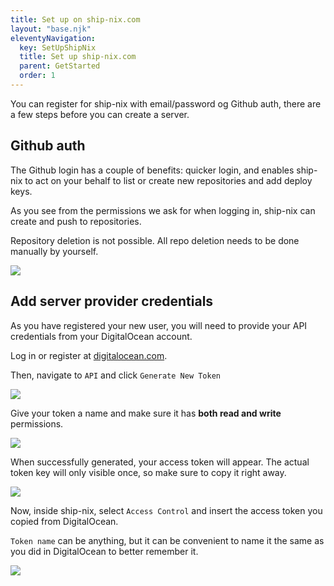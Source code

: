 ```yaml
---
title: Set up on ship-nix.com
layout: "base.njk"
eleventyNavigation:
  key: SetUpShipNix
  title: Set up ship-nix.com
  parent: GetStarted
  order: 1
---
```


You can register for ship-nix with email/password og Github auth, there are a few steps before you can create a server.

## Github auth

The Github login has a couple of benefits: quicker login, and enables ship-nix to act on your behalf to list or create new repositories and add deploy keys.

As you see from the permissions we ask for when logging in, ship-nix can create and push to repositories.

Repository deletion is not possible. All repo deletion needs to be done manually by yourself.

<a href="/images/githublogin.png"><img src="/images/githublogin.png" /></a>

## Add server provider credentials

As you have registered your new user, you will need to provide your API credentials from your DigitalOcean account.

Log in or register at [digitalocean.com](https://www.digitalocean.com/).

Then, navigate to `API` and click `Generate New Token`

<a href="/images/digitalocean-api.png"><img src="/images/digitalocean-api.png" /></a>

Give your token a name and make sure it has **both read and write** permissions.

<a href="/images/digitalocean-access-token.png" ><img src="/images/digitalocean-access-token.png" /></a>

When successfully generated, your access token will appear. The actual token key will only visible once, so make sure to copy it right away.

<a href="/images/digitalocean-generated-token.png"><img src="/images/digitalocean-generated-token.png" /></a>

Now, inside ship-nix, select `Access Control` and insert the access token you copied from DigitalOcean.

`Token name` can be anything, but it can be convenient to name it the same as you did in DigitalOcean to better remember it.

<a href="/images/ship-nix-access-control.png"><img src="/images/ship-nix-access-control.png" /></a>
